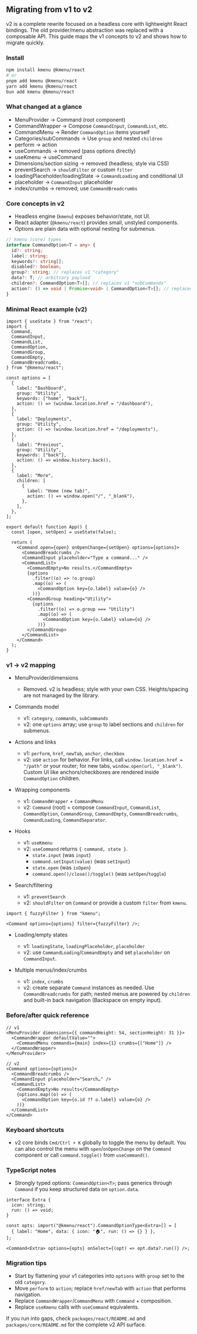 ## Migrating from v1 to v2

v2 is a complete rewrite focused on a headless core with lightweight React bindings. The old provider/menu abstraction was replaced with a composable API. This guide maps the v1 concepts to v2 and shows how to migrate quickly.

### Install

```bash
npm install kmenu @kmenu/react
# or
pnpm add kmenu @kmenu/react
yarn add kmenu @kmenu/react
bun add kmenu @kmenu/react
```

### What changed at a glance

- MenuProvider → Command (root component)
- CommandWrapper → Compose `CommandInput`, `CommandList`, etc.
- CommandMenu → Render `CommandOption` items yourself
- Categories/subCommands → Use `group` and nested `children`
- perform → action
- useCommands → removed (pass options directly)
- useKmenu → useCommand
- Dimensions/section sizing → removed (headless; style via CSS)
- preventSearch → `shouldFilter` or custom `filter`
- loadingPlaceholder/loadingState → `CommandLoading` and conditional UI
- placeholder → `CommandInput` placeholder
- index/crumbs → removed; use `CommandBreadcrumbs`

### Core concepts in v2

- Headless engine (`kmenu`) exposes behavior/state, not UI.
- React adapter (`@kmenu/react`) provides small, unstyled components.
- Options are plain data with optional nesting for submenus.

```ts
// kmenu (core) types
interface CommandOption<T = any> {
  id?: string;
  label: string;
  keywords?: string[];
  disabled?: boolean;
  group?: string; // replaces v1 "category"
  data?: T; // arbitrary payload
  children?: CommandOption<T>[]; // replaces v1 "subCommands"
  action?: () => void | Promise<void> | CommandOption<T>[]; // replaces v1 "perform"
}
```

### Minimal React example (v2)

```tsx
import { useState } from "react";
import {
  Command,
  CommandInput,
  CommandList,
  CommandOption,
  CommandGroup,
  CommandEmpty,
  CommandBreadcrumbs,
} from "@kmenu/react";

const options = [
  {
    label: "Dashboard",
    group: "Utility",
    keywords: ["home", "back"],
    action: () => (window.location.href = "/dashboard"),
  },
  {
    label: "Deployments",
    group: "Utility",
    action: () => (window.location.href = "/deployments"),
  },
  {
    label: "Previous",
    group: "Utility",
    keywords: ["back"],
    action: () => window.history.back(),
  },
  {
    label: "More",
    children: [
      {
        label: "Home (new tab)",
        action: () => window.open("/", "_blank"),
      },
    ],
  },
];

export default function App() {
  const [open, setOpen] = useState(false);

  return (
    <Command open={open} onOpenChange={setOpen} options={options}>
      <CommandBreadcrumbs />
      <CommandInput placeholder="Type a command..." />
      <CommandList>
        <CommandEmpty>No results.</CommandEmpty>
        {options
          .filter((o) => !o.group)
          .map((o) => (
            <CommandOption key={o.label} value={o} />
          ))}
        <CommandGroup heading="Utility">
          {options
            .filter((o) => o.group === "Utility")
            .map((o) => (
              <CommandOption key={o.label} value={o} />
            ))}
        </CommandGroup>
      </CommandList>
    </Command>
  );
}
```

### v1 → v2 mapping

- MenuProvider/dimensions
  - Removed. v2 is headless; style with your own CSS. Heights/spacing are not managed by the library.

- Commands model
  - v1: `category`, `commands`, `subCommands`
  - v2: one `options` array; use `group` to label sections and `children` for submenus.

- Actions and links
  - v1: `perform`, `href`, `newTab`, `anchor`, `checkbox`
  - v2: use `action` for behavior. For links, call `window.location.href = "/path"` or your router; for new tabs, `window.open(url, "_blank")`. Custom UI like anchors/checkboxes are rendered inside `CommandOption` children.

- Wrapping components
  - v1: `CommandWrapper` + `CommandMenu`
  - v2: `Command` (root) + compose `CommandInput`, `CommandList`, `CommandOption`, `CommandGroup`, `CommandEmpty`, `CommandBreadcrumbs`, `CommandLoading`, `CommandSeparator`.

- Hooks
  - v1: `useKmenu`
  - v2: `useCommand` returns `{ command, state }`.
    - `state.input` (was `input`)
    - `command.setInput(value)` (was `setInput`)
    - `state.open` (was `isOpen`)
    - `command.open()/close()/toggle()` (was `setOpen`/`toggle`)

- Search/filtering
  - v1: `preventSearch`
  - v2: `shouldFilter` on `Command` or provide a custom `filter` from `kmenu`.

```tsx
import { fuzzyFilter } from "kmenu";

<Command options={options} filter={fuzzyFilter} />;
```

- Loading/empty states
  - v1: `loadingState`, `loadingPlaceholder`, `placeholder`
  - v2: use `CommandLoading`/`CommandEmpty` and set `placeholder` on `CommandInput`.

- Multiple menus/index/crumbs
  - v1: `index`, `crumbs`
  - v2: create separate `Command` instances as needed. Use `CommandBreadcrumbs` for path; nested menus are powered by `children` and built-in back navigation (Backspace on empty input).

### Before/after quick reference

```tsx
// v1
<MenuProvider dimensions={{ commandHeight: 54, sectionHeight: 31 }}>
  <CommandWrapper defaultValue="">
    <CommandMenu commands={main} index={1} crumbs={["Home"]} />
  </CommandWrapper>
</MenuProvider>

// v2
<Command options={options}>
  <CommandBreadcrumbs />
  <CommandInput placeholder="Search…" />
  <CommandList>
    <CommandEmpty>No results</CommandEmpty>
    {options.map((o) => (
      <CommandOption key={o.id ?? o.label} value={o} />
    ))}
  </CommandList>
</Command>
```

### Keyboard shortcuts

- v2 core binds `Cmd/Ctrl + K` globally to toggle the menu by default. You can also control the menu with `open`/`onOpenChange` on the `Command` component or call `command.toggle()` from `useCommand()`.

### TypeScript notes

- Strongly typed options: `CommandOption<T>`; pass generics through `Command` if you keep structured data on `option.data`.

```tsx
interface Extra {
  icon: string;
  run: () => void;
}

const opts: import("@kmenu/react").CommandOptionType<Extra>[] = [
  { label: "Home", data: { icon: "🏠", run: () => {} } },
];

<Command<Extra> options={opts} onSelect={(opt) => opt.data?.run()} />;
```

### Migration tips

- Start by flattening your v1 categories into `options` with `group` set to the old `category`.
- Move `perform` to `action`; replace `href/newTab` with `action` that performs navigation.
- Replace `CommandWrapper`/`CommandMenu` with `Command` + composition.
- Replace `useKmenu` calls with `useCommand` equivalents.

If you run into gaps, check `packages/react/README.md` and `packages/core/README.md` for the complete v2 API surface.
